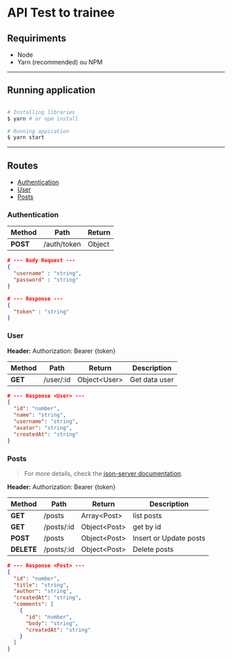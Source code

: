 # API Test to trainee

## Requiriments

- Node
- Yarn (recommended) ou NPM

---

## Running application

```bash

# Installing libraries
$ yarn # or npm install

# Running appication
$ yarn start
```

---

## Routes

- [Authentication](#authentication)
- [User](#user)
- [Posts](#posts)

### <a name="authentication"></a>Authentication

| Method   | Path        | Return |
| -------- | ----------- | ------ |
| **POST** | /auth/token | Object |

```json
# --- Body Request ---
{
  "username" : "string",
  "password" : "string"
}

# --- Response ---
{
  "token" : "string"
}
```

### <a name="user"></a>User

**Header:** Authorization: Bearer {token}

| Method  | Path      | Return        | Description   |
| ------- | --------- | ------------- | ------------- |
| **GET** | /user/:id | Object\<User> | Get data user |

```json
# --- Response <User> ---
{
  "id": "number",
  "name": "string",
  "username": "string",
  "avatar": "string",
  "createdAt": "string"
}
```

### <a name="posts"></a>Posts

> For more details, check the [json-server documentation](https://github.com/typicode/json-server).

**Header:** Authorization: Bearer {token}

| Method     | Path       | Return        | Description            |
| ---------- | ---------- | ------------- | ---------------------- |
| **GET**    | /posts     | Array\<Post>  | list posts             |
| **GET**    | /posts/:id | Object\<Post> | get by id              |
| **POST**   | /posts     | Object\<Post> | Insert or Update posts |
| **DELETE** | /posts/:id | Object\<Post> | Delete posts           |

```json
# --- Response <Post> ---
{
  "id": "number",
  "title": "string",
  "author": "string",
  "createdAt": "string",
  "comments": [
    {
      "id": "number",
      "body": "string",
      "createdAt": "string"
    }
  ]
}
```
